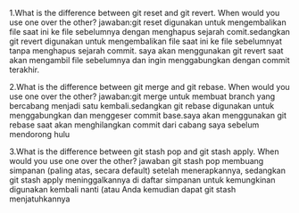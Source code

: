 1.What is the difference between git reset and git revert. When would you use one over the other?
jawaban:git reset digunakan untuk mengembalikan file saat ini ke file sebelumnya dengan menghapus sejarah comit.sedangkan git revert digunakan untuk mengembalikan file saat ini ke file sebelumnyat tanpa menghapus sejarah commit.
saya akan menggunakan git revert saat akan mengambil file sebelumnya dan ingin menggabungkan dengan commit terakhir.


2.What is the difference between git merge and git rebase. When would you use one over the other?
jawaban:git merge untuk membuat branch yang bercabang menjadi satu kembali.sedangkan git rebase digunakan untuk menggabungkan dan menggeser commit base.saya akan menggunakan git rebase saat akan menghilangkan commit dari cabang saya sebelum mendorong hulu

3.What is the difference between git stash pop and git stash apply. When would you use one over the other?
jawaban git stash pop membuang simpanan (paling atas, secara default) setelah menerapkannya, sedangkan git stash apply meninggalkannya di daftar simpanan untuk kemungkinan digunakan kembali nanti (atau Anda kemudian dapat git stash menjatuhkannya
